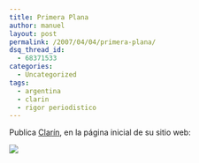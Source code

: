 ```yaml
---
title: Primera Plana
author: manuel
layout: post
permalink: /2007/04/04/primera-plana/
dsq_thread_id:
  - 68371533
categories:
  - Uncategorized
tags:
  - argentina
  - clarin
  - rigor periodistico
---
```

Publica [Clarín][1], en la página inicial de su sitio web:

![][2]

 [1]: http://www.clarin.com
 [2]: http://blog.jazzido.com/assets/2007/4/4/horangel.jpg